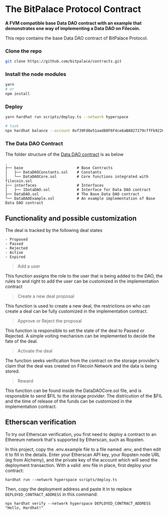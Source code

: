 # The BitPalace Protocol Contract
**A FVM compatible base Data DAO contract with an example that demonstrates one way of implementing a Data DAO on Filecoin.**

This repo contains the base Data DAO contract of BitPalace Protocol.

### Clone the repo

```sh
git clone https://github.com/bitpalace/contracts.git
```

### Install the node modules

```sh
yarn 
# or
npm install
```

### Deploy
```sh
yarn hardhat run scripts/deploy.ts --network hyperspace

# task
npx hardhat balance --account 0xf39Fd6e51aad88F6F4ce6aB8827279cffFb92266 10000.0 ETH
```

### The Data DAO Contract

The folder structure of the [Data DAO contract](https://github.com/bitpalace/contracts/tree/main/contracts/data-dao) is as below

    .
    ├── base                        # Base Contracts
    │   ├── DataDAOConstants.sol    # Constants
    │   └── DataDAOCore.sol         # Core functions integrated with filecoin.sol
    ├── interfaces                  # Interfaces
    │   ├── IDataDAO.sol            # Interface for Data DAO contract
    ├── DataDAO.sol                 # The Base Data DAO contract
    └── DataDAOExample.sol          # An example implementation of Base Data DAO contract

## Functionality and possible customization

The deal is tracked by the following deal states

    - Proposed
    - Passed 
    - Rejected   
    - Active        
    - Expired
    
> Add a user

This function assigns the role to the user that is being added to the DAO, the rules to and right to add the user can be customized in the implementation contract
  
> Create a new deal proposal

This function is used to create a new deal, the restrictions on who can create a deal can be fully customized in the implementation contract.

> Approve or Reject the proposal

This function is responsible to set the state of the deal to Passed or Rejected. A simple voiting mechanism can be implemented to decide the fate of the deal.

> Activate the deal

The function seeks verification from the contract on the storage provider's claim that the deal was created on Filecoin Network and the data is being stored. 

> Reward

This function can be found inside the DataDAOCore.sol file, and is responsible to send $FIL to the storage provider. The districution of the $FIL and the time of release of the funds can be customized in the implementation contract.


## Etherscan verification

To try out Etherscan verification, you first need to deploy a contract to an Ethereum network that's supported by Etherscan, such as Ropsten.

In this project, copy the .env.example file to a file named .env, and then edit it to fill in the details. Enter your Etherscan API key, your Ropsten node URL (eg from Alchemy), and the private key of the account which will send the deployment transaction. With a valid .env file in place, first deploy your contract:

```shell
hardhat run --network hyperspace scripts/deploy.ts
```

Then, copy the deployment address and paste it in to replace `DEPLOYED_CONTRACT_ADDRESS` in this command:

```shell
npx hardhat verify --network hyperspace DEPLOYED_CONTRACT_ADDRESS "Hello, Hardhat!"
```
